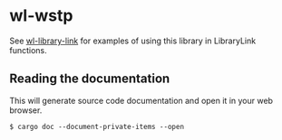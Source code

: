 # wl-wstp

See [wl-library-link][wl-library-link] for examples of using this library in LibraryLink
functions.

[wl-library-link]: https://stash.wolfram.com/users/connorg/wl-library-link/browse

## Reading the documentation

This will generate source code documentation and open it in your web browser.

```shell
$ cargo doc --document-private-items --open
```
